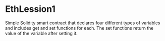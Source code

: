 # EthLession1

Simple Solidity smart contract that declares four different types of variables and includes get and set functions for each. The set functions return the value of the variable after setting it.
